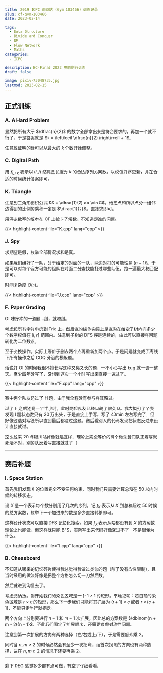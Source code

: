 ```yaml
---
title: 2019 ICPC 南京站 (Gym 103466) 训练记录
slug: cf-gym-103466
date: 2023-02-14

tags:
  - Data Structure
  - Divide and Conquer
  - DP
  - Flow Network
  - Maths
categories:
  - ICPC

description: EC-Final 2022 赛前例行训练
draft: false

image: pixiv-73048736.jpg
lastmod: 2023-02-15
---
```


## 正式训练

### A. A Hard Problem

显然把所有大于 $\dfrac{n}{2}$ 的数字全部拿出来是符合要求的，再加一个就不行了，于是答案就是 $k = \left\lceil \dfrac{n}{2} \right\rceil + 1$。

任意性证明的话可以从最大的 $k$ 个数开始调整。

### C. Digital Path

用 $f_{i, j, k}$ 表示以 $(i, j)$ 结尾且长度为 $k$ 的合法序列方案数。以权值升序更新，并在合适的时候统计答案即可。

### K. Triangle

注意到三角形面积公式 $S = \dfrac{1}{2} ab \sin C$，给定点和所求点分一组邻边得到的比例的乘积一定是 $\dfrac{1}{2}$。直接求即可。

用浮点数写的版本在 CF 上被卡了常数，不知道是谁的问题。

{{< highlight-content file="K.cpp" lang="cpp" >}}

### J. Spy

求期望是假，枚举全部情况求和是真。

如果我们组好了一队，对于给定的对面的一队，两边对打的可能性是 $(n - 1)!$。于是可以对每个我方可能的组队在对面二分查找能打过哪些队伍，跑一遍最大权匹配即可。

时间复杂度 $O(n)$。

{{< highlight-content file="J.cpp" lang="cpp" >}}

### F. Paper Grading

OI 味好冲的一道题...缝，就嗯缝。

考虑把所有字符串扔到 Trie 上，然后查询操作实际上是查询在给定子树内有多少个数字权值在 $[l, r]$ 范围内。注意到子树的 DFS 序是连续的，由此可以直接将问题转化为二位数点。

至于交换操作，实际上等价于删去两个点再重新加两个点。于是问题就变成了离线下所有操作之后 CDQ 分治的模板题。

话说打 OI 的时候我很不擅长写这种又臭又长的题，一不小心写出 bug 就一调一整天。至少四年没写了，没想到这次一个小时写出来直接一遍过了。

{{< highlight-content file="F.cpp" lang="cpp" >}}

---

赛中两个队友还过了 H 题，由于我全程没有参与将其略过。

过了 F 之后还剩一个半小时，此时两位队友已经口胡了很久 B。我大概打了个表发现 I 题状态数只有 $20$ 万出头，于是直接上手写。写了 40min 左右写完了，但好像没选对写法所以直到最后都没过这题。赛后看别人的代码发现把状态反过来设计直接就过。

这么说来 20 年银川站好像就是这样，理论上完全等价的两个做法我们队正着写就死活不对，别的队反着写直接就过了（

---

## 赛后补题

### I. Space Station

首先我们发现 $0$ 的位置完全不受任何约束，同时我们只需要计算总和在 $50$ 以内时候的转移状态。

设 $X$ 是一个表示每个数分别用了几次的序列，记 $f_{X}$ 表示从 $X$ 到总和超过 $50$ 时候的总方案数，枚举下一个加进来的数是多少直接转移即可。

这样设计状态可以直接 DFS 记忆化搜索。如果 $f_X$ 表示从啥都没有到 $X$ 的方案数理论上也能做，但这样就只能 BFS，实际写出来代码好像就过不了，不是很懂为什么。

{{< highlight-content file="I.cpp" lang="cpp" >}}

### B. Chessboard

不知道从哪来的记忆碎片使得我总觉得我做过类似的题（除了没有凸性限制），且当时采用的做法好像是把整个方格怎么切一刀然后数。

然后就进到沟里去了。

考虑归纳法。刚开始我们的染色区域是一个 $1 \times 1$ 的矩形。不难证明：若目前的染色区域是 $r \times c$ 的矩形，那么下一步我们只能将其扩展为 $(r + 1) \times c$ 或者 $r \times (c + 1)$，不能只走半行就拐走。

两个方向上分别要进行 $n - 1$ 和 $m - 1$ 次扩展，因此总的方案数是 $\dbinom{n + m - 2}{n - 1}$。至此我们固定了扩展顺序，还需要考虑对称性问题。

注意到第一次扩展的方向有两种选择（左/右或上/下），于是需要额外乘 $2$。

同时当 $n,m \geq 2$ 的时候必然会有至少一次拐弯，而首次拐弯的方向也有两种选择，故在 $n, m \geq 2$ 的情况下还要再乘 $2$。

---

剩下 DEG 感觉多少都有点可做，有空了仔细看看。
